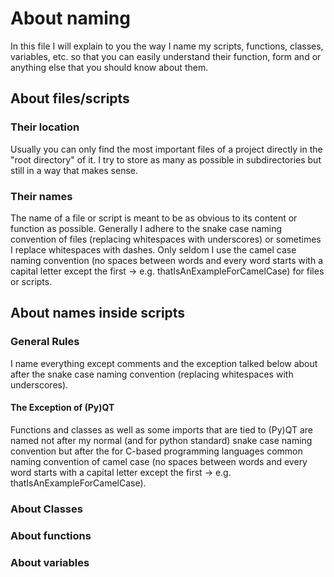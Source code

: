 # About naming

In this file I will explain to you the way I name my scripts, functions, classes, variables, etc. so that you can
easily understand their function, form and or anything else that you should know about them.

## About files/scripts

### Their location

Usually you can only find the most important files of a project directly in the "root directory" of it. I try to store
as many as possible in subdirectories but still in a way that makes sense.

### Their names

The name of a file or script is meant to be as obvious to its content or function as possible. Generally I adhere to
the snake case naming convention of files (replacing whitespaces with underscores) or sometimes I replace whitespaces
with dashes. Only seldom I use the camel case naming convention (no spaces between words and every word starts with a
capital letter except the first -> e.g. thatIsAnExampleForCamelCase) for files or scripts.

## About names inside scripts

### General Rules

I name everything except comments and the exception talked below about after the snake case naming convention
(replacing whitespaces with underscores).

#### The Exception of (Py)QT

Functions and classes as well as some imports that are tied to (Py)QT are named not after my normal (and for python
standard) snake case naming convention but after the for C-based programming languages common naming convention of 
camel case (no spaces between words and every word starts with a capital letter except the first -> e.g. 
thatIsAnExampleForCamelCase).

### About Classes

### About functions

### About variables